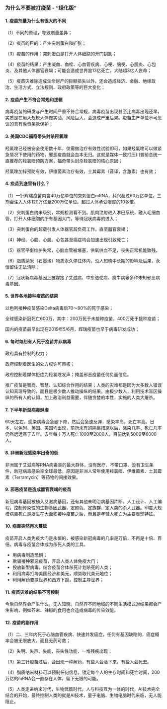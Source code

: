### 为什么不要被打疫苗 - “绿化版”



#### 1. **疫苗剂量为什么有很大的不同**

（1）不同的原理，导致剂量差异；

（2）疫苗的目的：产生突刺蛋白和扩张；

（3）疫苗的作用：突刺蛋白是打开人体细胞的开门钥匙；

（4）疫苗的结果：产生凝血、血栓、心血管疾病、心梗、脑梗、心肌炎、心包炎、及其他人体器官衰竭；可能会造成世界逾13亿死亡，大陆超3亿人丧命；

（5）疫苗灾难除造成生命财产的巨额损失以外，还会造成经济、金融、地缘政治、生活方式、立法规则、政府政策等的巨大变化；

#### 2. **疫苗产生不符合常规和逻辑**

病毒疫苗的研发与产生时间严重不符合常规，病毒疫苗出现甚至比病毒出现还早，实质是在用大规模人体做实验，风险巨大，会造成严重后果。疫苗生产单位不可思议的具有免责条款保护；

#### 3. **美国CDC福奇带头封杀羟氯喹**

羟氯喹已经被安全使用数十年，仅需做治疗有效性试验即可，如果羟氯喹可以做紧急情况下使用的药物，邪恶疫苗就会血本无归。这就是媒体一致打压川普前总统一直推荐的羟氯喹预防方案，福奇带头封杀羟氯喹的核心原因；

羟氯喹加锌预防有效，伊维菌素治疗有效，土其霉素（音译，含激素）也有效；

#### 4. **疫苗到底里有什么？**

（1）一针辉瑞疫苗内含40万亿单位的突刺蛋白mRNA，科兴超过60万亿单位，三剂会注入人体120万亿至200万亿单位。超过人体承受限度的10多倍。

（2）突刺蛋白纳米级别，常规检测看不到。肌肉注射进入淋巴系统，融入毛细血管，打开人体细胞的所有基因大门，等待冠状病毒的进入；

（3）突刺蛋白的超载引发人体器官超负荷工作，直至器官衰竭；

（4）神经、心脑、心肌、心包甚至癌症均会加速出现引致死亡；

（5）器官平衡维护失常，心脑血管被堵塞，供氧供血不足，丧失正常机能致残。

（6）脂质纳米（石墨烯）物质永久停住体内，没人知晓中长期的影响及后果，永恒留住无法清除；

（7）冠状新病毒基因上被嫁接了艾滋病、中东骆驼病、疯牛病等多种未知邪恶病毒基因。

#### 5. **世界各地接种疫苗的结果**

以色列接种疫苗感染Delta病毒后70～90%的死于感染；

全球感染新冠死亡600万，其中：200万死于未接种疫苗，400万死于接种疫苗；

国内的疫苗最早出现在2019年5/6月，辉瑞疫苗也早于病毒研发成功；

#### 6. **每时每刻有人死于疫苗并非病毒**

政府具有控制的权力；

政府控制着医生的处方权许可审核；

政府控制着媒体拒绝为羟氯喹发声；掩盖邪恶疫苗任何负面信息。

推广疫苗是智商、智慧、认知综合作用的结果；人类的灾难都是因为大多数人错误认知真理导致的，而且是极少数人推动操纵的结果。由极少数人，利用技术盲区操纵的所有人的认知，加上政治利益需要，伴随贪婪的本性，实施的人类大屠杀。


#### 7. **下半年新型病毒肆虐**

60天左右，感染病毒会急剧下降，然后会急速反弹，感染率高，死亡率高。日本、以色列、英国、美国均出现，前所未有的隔离措施以后，感染几率、死亡几率仍然远远高于去年。去年每十万人死亡1000至2000人，目前达到5000至6000人。

#### 8. **非洲新冠感染率出奇的低**

非洲属于艾滋病等RNA病毒类的最大群体，没有医疗、不带口罩、没有卫生条件，新冠病毒感染率全球最低，原因是非洲人常年使用羟氯喹、伊维菌素、土其霉素（Terramycin）等药物的间接效果。

#### 9. **邪恶疫苗是造成器官衰竭的疫苗**

新冠病毒基因被植入艾滋病基因，还有其他未明治病基因片断。人工设计、人工编程，控制传染性的生物基因武器，定颜色、定族群、定人类的杀人武器。印度大规模病毒死亡是发生在大面积接种疫苗之后，而且是年轻人死亡为主要表现特征。

#### 10. **病毒突然再次蔓延**

疫苗开启人类免疫大门是永恒的，被感染新冠病毒的几率是万倍，不再是十倍、百倍。病毒与疫苗合体成为杀死人类的工具。

- 用病毒制造恐惧；
- 欺骗接种邪恶疫苗，开启人类人体免疫大门；
- 投放新型病毒，结合疫苗合体杀死计划杀死的人类；
- 利用病毒打垮美国经济和美元，顺势取代美元地位；
- 利用解药要挟世界和西方下跪，控制主导世界；


#### 11. **疫苗灾难的结果不可控制**

今后自然界会产生什么，无人知晓。自然界不同地域的不同生活模式对结果都会产生影响，例如芥末、辣椒的食用也会造成病毒的传染效能。


#### 12. **疫苗的副作用**

（1）二、三年内死于心脑血管疾病、快速并发癌症，任何有基因缺陷的，癌症概率会被无限放大，而且无药可救；

（2）失明、失声、失能，丧失性功能，一堆残疾出现；

（3）第三针疫苗过后，会出现一种解药，有些人会活下来，有些人会死去。

（4）脂质纳米材料可以预制任何信息，锁定每个人的生存时间和死亡时间，200万亿的mRNA会一直存在人体，留下无限的可能。

（5）人类走进纳米时代，生物武器时代，人与科技互为一体的时代，AI技术完全结合的开始，最终控制人类的就是AI技术，量子电脑、生物电脑时代来临，无人能阻止。
